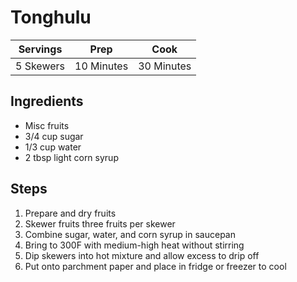 # Tonghulu

|Servings|Prep|Cook|
|--|--|--|
|5 Skewers|10 Minutes|30 Minutes|

## Ingredients

* Misc fruits
* 3/4 cup sugar
* 1/3 cup water
* 2 tbsp light corn syrup

## Steps

1) Prepare and dry fruits
2) Skewer fruits three fruits per skewer
3) Combine sugar, water, and corn syrup in saucepan
4) Bring to 300F with medium-high heat without stirring
5) Dip skewers into hot mixture and allow excess to drip off
6) Put onto parchment paper and place in fridge or freezer to cool
